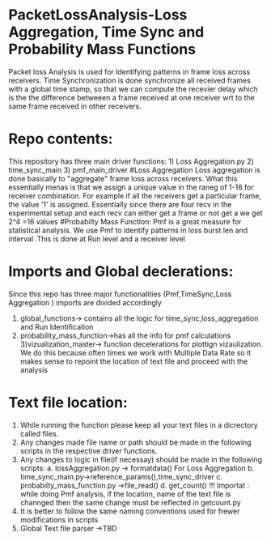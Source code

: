 # PacketLossAnalysis-Loss Aggregation, Time Sync and Probability Mass Functions

Packet loss Analysis is used for Identifying patterns in frame loss across receivers.
Time Synchronization is done synchronize all received frames with a global time stamp,
so that we can compute the recevier delay which is the the difference betweeen a frame received 
at one receiver wrt to the same frame received in other  receivers.

# Repo contents:
This repository has three main driver functions:
    1) Loss Aggregation.py
    2) time_sync_main
    3) pmf_main_driver
#Loss Aggregation
Loss aggregation is done basically to "aggregate" frame loss across receivers.
What this essentially menas is that we assign a unique value in the raneg of 1-16
for receiver combination. For example if all the receivers get a particular frame,
the value '1' is assigned. Essentially since there are four recv in the experimental setup and each recv can either
get a frame or not get a we get 2^4 =16 values
#Probabilty Mass Function:
Pmf is a great measure for statistical analysis. We use Pmf to identify patterns in loss burst len and interval
.This is done at Run level and a receiver level 
# Imports and Global declerations:
Since this repo has three major functionalities (Pmf,TimeSync,Loss Aggregation ) imports are divided accordingly
1) global_functions-> contains all the logic for time_sync,loss_aggregation and Run Identification
2) probability_mass_function->has all the info for pmf calculations
3)vizualization_master-> function decelerations for plottign vizaulization. We do this because often times we 
work with Multiple Data Rate so it makes sense to repoint the location of text file and proceed with the analysis
# Text file location:

1) While running the function please keep all your text files in a dicrectory called files.
2) Any changes made file name or path should be made in the following scripts in the respective driver functions.
3) Any changes to logic in file(if necessay) should be made in the following scripts:
    a. lossAggregation.py -> formatdata() For Loss Aggregation
    b. time_sync_main.py->reference_params(),time_sync_driver
    c. probabilty_mass_function.py ->file_read()
    d. get_count()
!!! Importat : while doing Pmf analysis, if the location, name of the text file is channged then the same change must be reflected in
getcount.py
4) It is better to follow the same naming conventions used for frewer modifications in scripts
5) Global Text file parser ->TBD
    

